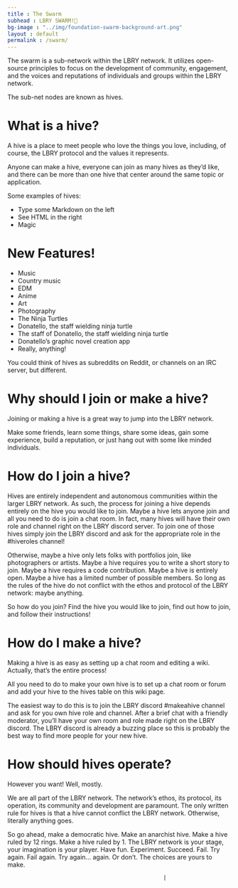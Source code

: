 ```yaml
---
title : The Swarm
subhead : LBRY SWARM!🍯
bg-image : "../img/foundation-swarm-background-art.png"
layout : default
permalink : /swarm/
---
```


The swarm is a sub-network within the LBRY network. It utilizes open-source principles to focus on the development of community, engagement, and the voices and reputations of individuals and groups within the LBRY network.

The sub-net nodes are known as hives.

# What is a hive?

A hive is a place to meet people who love the things you love, including, of course, the LBRY protocol and the values it represents.

Anyone can make a hive, everyone can join as many hives as they’d like, and there can be more than one hive that center around the same topic or application.

Some examples of hives:

  - Type some Markdown on the left
  - See HTML in the right
  - Magic

# New Features!

- Music
- Country music
- EDM
- Anime
- Art
- Photography
- The Ninja Turtles
- Donatello, the staff wielding ninja turtle
- The staff of Donatello, the staff wielding ninja turtle
- Donatello’s graphic novel creation app
- Really, anything!

You could think of hives as subreddits on Reddit, or channels on an IRC server, but different.

# Why should I join or make a hive?

Joining or making a hive is a great way to jump into the LBRY network.

Make some friends, learn some things, share some ideas, gain some experience, build a reputation, or just hang out with some like minded individuals.

# How do I join a hive?

Hives are entirely independent and autonomous communities within the larger LBRY network. As such, the process for joining a hive depends entirely on the hive you would like to join. Maybe a hive lets anyone join and all you need to do is join a chat room. In fact, many hives will have their own role and channel right on the LBRY discord server. To join one of those hives simply join the LBRY discord and ask for the appropriate role in the #hiveroles channel!

Otherwise, maybe a hive only lets folks with portfolios join, like photographers or artists. Maybe a hive requires you to write a short story to join. Maybe a hive requires a code contribution. Maybe a hive is entirely open. Maybe a hive has a limited number of possible members. So long as the rules of the hive do not conflict with the ethos and protocol of the LBRY network: maybe anything.

So how do you join? Find the hive you would like to join, find out how to join, and follow their instructions!

# How do I make a hive?

Making a hive is as easy as setting up a chat room and editing a wiki. Actually, that’s the entire process!

All you need to do to make your own hive is to set up a chat room or forum and add your hive to the hives table on this wiki page.

The easiest way to do this is to join the LBRY discord #makeahive channel and ask for you own hive role and channel. After a brief chat with a friendly moderator, you’ll have your own room and role made right on the LBRY discord. The LBRY discord is already a buzzing place so this is probably the best way to find more people for your new hive.

# How should hives operate?

However you want! Well, mostly.

We are all part of the LBRY network. The network’s ethos, its protocol, its operation, its community and development are paramount. The only written rule for hives is that a hive cannot conflict the LBRY network. Otherwise, literally anything goes.

So go ahead, make a democratic hive.
Make an anarchist hive.
Make a hive ruled by 12 rings.
Make a hive ruled by 1.
The LBRY network is your stage, your imagination is your player.
Have fun. Experiment. Succeed. Fail. Try again. Fail again. Try again… again. Or don’t.
The choices are yours to make.

                                                     |
